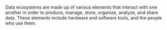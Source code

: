 Data ecosystems are made up of various elements that interact with one another in order to produce, manage, store, organize, analyze, and share data. These elements include hardware and software tools, and the people who use them.

